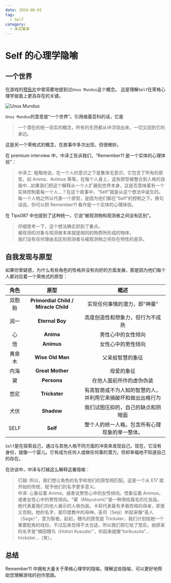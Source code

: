 ```yaml
---
date: 2024-06-01
tag:
  - Self
category:
  - 未完篇章
---
```


# Self 的心理学隐喻

## 一个世界

在游戏的[预告片](https://www.bilibili.com/video/BV1Ti4y157o6)中曾简要地提到过`Unus Mundus`这个概念。 这是理解`Self`在荣格心理学层面上更高存在的关键。

![Unus Mundus](/images/unus_mundus.webp)

`Unus Mundus`的意思是“一个世界”。引用维基百科的话，它是

> 一个潜在的统一现实的概念，所有的东西都从中浮现出来，一切又回到它的身边。

这是另一个荣格式的概念，在故事中多次出现，但很微妙。

在 premium interview 中，中泽工告诉我们，“Remember11 是一个实体的心理体验”：

> 中泽工: 粗略地说，在一个人的意识之下是集体无意识，它包含了所有的原型，如 Anima、Animus 等等。在每个人身上，这些原型被整合到人格的自我中…如果我们把这个解释从一个人扩展到世界本身，这是否意味着有一个实体控制着每一个人…？在这个故事中，“Self”就是从这个想法中诞生的。每一个人物之所以代表一个原型，是因为他们都在“Self”的控制之下。换句话说，你可以把 Remember11 看作是一个实体的心理体验。

在 Tips087 中也提到了这种统一，它说“被观测物和观测者之间没有区别”。

> 仔细思考一下，这个想法确实抓到了重点。<br>
> 被观测的对象与观测者本来就是相同的物质所形成的物体，<br>
> 我们没有任何理由去区别观测者与被观测物之间存在特性的差异。

## 自我发现与原型

如果你曾疑惑，为什么有些角色的性格并没有向好的方面发展，那是因为他们每个人都对应着一个荣格式的原型：

|  角色  |                 原型                 |                             概述                             |
| :----: | :----------------------------------: | :----------------------------------------------------------: |
| 双胞胎 | **Primordial Child / Miracle Child** |                 实现任何事情的潜力，即“神童”                 |
|  润一  |           **Eternal Boy**            |               高度创造性和想象力，但行为不成熟               |
|   心   |              **Anima**               |                      男性心中的女性倾向                      |
|   悟   |              **Animus**              |                      女性心中的男性倾向                      |
| 黄泉木 |           **Wise Old Man**           |                       父亲般智慧的象征                       |
|  内海  |           **Great Mother**           |                          母爱的象征                          |
|   黛   |             **Persona**              |                   在他人面前所作的虚伪伪装                   |
|  悠尼  |            **Trickster**             | 有高智商或不为人知的智慧的人，并利用它来搞破坏和做出出格行为 |
|  犬伏  |              **Shadow**              |              我们试图压抑的，自己的缺点和阴暗面              |
|  SELF  |               **Self**               |        整个人的统一人格。包含所有心理现象的单一整体。        |

`Self`是在探索自己，通过与其他人格不同方面的冲突来发现自己。现在，它没有身份，就像一个婴儿。它有成为任何人或做任何事的潜力，但却幸福地不知道自己的存在。

在访谈中，中泽与打越这么解释这番隐喻：

> 打越: 所以，我们想让角色的名字和他们的原型相匹配。这是一个从 E17 就开始的传统，赋予他们的名字更多意义。<br>
> 中泽: 心象征着 Anima，或者说男性心中的女性倾向。悟象征着 Animus，或者女性心中的男性倾向。“黛（Mayuzumi）”是一种用给眉毛的化妆品，她代表着我们向他人展示的人格伪装。卡莉代表着有矛盾性格的母亲，即爱又克制。她的名字，是印度教中的母神。圣司（Seiji）听起来像“圣人（Sage）”，意为智者。起初，穗鸟的原型是 Trickster，我们计划给她一个重要配角的戏份。不过后来觉得不太合适，所以我们把它给了悠尼。她原来的名字是“楠田穗鸟（Hotori Kusuda）”，听起来就像“torikusuta”…trickster…（笑）。

## 总结

Remember11 中拥有大量关于荣格心理学的隐喻，理解这些隐喻，可以更好地帮助您理解游戏的创作思路。
